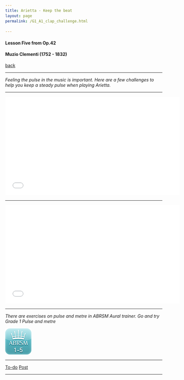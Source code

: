 ```yaml
---
title: Arietta - Keep the beat
layout: page
permalink: /G1_A1_clap_challenge.html

---
```



#### Lesson Five from Op.42

#### Muzio Clementi (1752 - 1832)

[back](G1_A1_pathway2)

***

*Feeling the pulse in the music is important. Here are a few challenges to help you keep a steady pulse when playing Arietta.*

***

<iframe width="560" height="315" src="//www.youtube.com/embed/jlVzJmxg3c8?controls=0&amp;showinfo=0" frameborder="0" allowfullscreen></iframe>

***

<iframe width="560" height="315" src="//www.youtube.com/embed/u4vZS7M8YiE?controls=0&amp;showinfo=0" frameborder="0" allowfullscreen></iframe>

***

*There are exercises on pulse and metre in ABRSM Aural trainer. Go and try Grade 1 Pulse and metre*

[![PPPlogo](https://raw.githubusercontent.com/Stuartbriner/portland/gh-pages/images/ATsmalllogo.png)](https://itunes.apple.com/gb/app/abrsm-aural-trainer-grades-1-5/id491907493?mt=8)

***
[To-do](todo)
[Post](post)
***